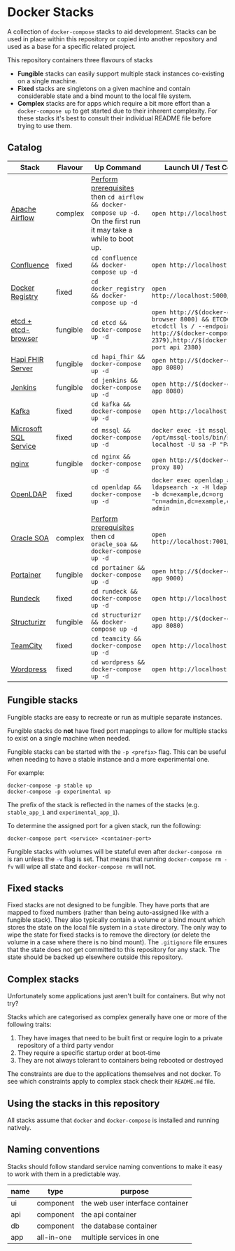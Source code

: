 # Docker Stacks

A collection of `docker-compose` stacks to aid development. Stacks can be used in place within this repository or copied into another repository and used as a base for a specific related project.

This repository containers three flavours of stacks

* **Fungible** stacks can easily support multiple stack instances co-existing on a single machine.
* **Fixed** stacks are singletons on a given machine and contain considerable state and a bind mount to the local file system.
* **Complex** stacks are for apps which require a bit more effort than a `docker-compose up` to get started due to their inherent complexity. For these stacks it's best to consult their individual README file before trying to use them.

## Catalog

| Stack                    | Flavour  | Up Command                                 | Launch UI / Test Command     |
| -------------------------| -------- | ------------------------------------------ | ---------------------------- |
| [Apache Airflow](airflow) | complex  | [Perform prerequisites](https://airflow.apache.org/docs/apache-airflow/stable/start/docker.html) then `cd airflow && docker-compose up -d`. On the first run it may take a while to boot up. | `open http://localhost:8080` |
| [Confluence](confluence) | fixed    | `cd confluence && docker-compose up -d`    | `open http://localhost:8090` |
| [Docker Registry](docker_registry) | fixed | `cd docker_registry && docker-compose up -d`    | `open http://localhost:5000/v2/_catalog` |
| [etcd + etcd-browser](etcd) | fungible | `cd etcd && docker-compose up -d`  | `open http://$(docker-compose port browser 8000) && ETCDCTL_API=2 etcdctl ls / --endpoints http://$(docker-compose port api 2379),http://$(docker-compose port api 2380)` |
| [Hapi FHIR Server](hapi_fhir) | fungible | `cd hapi_fhir && docker-compose up -d` | `open http://$(docker-compose port app 8080)` |
| [Jenkins](jenkins) | fungible | `cd jenkins && docker-compose up -d`       | `open http://$(docker-compose port app 8080)` |
| [Kafka](kafka) | fixed | `cd kafka && docker-compose up -d` | `open http://localhost:9021` |
| [Microsoft SQL Service](mssql) | fixed | `cd mssql && docker-compose up -d` | `docker exec -it mssql_db_1 /opt/mssql-tools/bin/sqlcmd -S localhost -U sa -P "Pass@word"` |
| [nginx](nginx) | fungible | `cd nginx && docker-compose up -d` | `open http://$(docker-compose port proxy 80)` |
| [OpenLDAP](openldap) | fixed | `cd openldap && docker-compose up -d` | `docker exec openldap_app_1 ldapsearch -x -H ldap://localhost -b dc=example,dc=org -D "cn=admin,dc=example,dc=org" -w admin` |
| [Oracle SOA](oracle_soa) | complex  | [Perform prerequisites](oracle_soa/README.md) then `cd oracle_soa && docker-compose up -d`  | `open http://localhost:7001/console` |
| [Portainer](portainer) | fungible | `cd portainer && docker-compose up -d` | `open http://$(docker-compose port app 9000)` |
| [Rundeck](rundeck) | fixed | `cd rundeck && docker-compose up -d` |  `open http://localhost:4440` |
| [Structurizr](structurizr) | fungible | `cd structurizr && docker-compose up -d` |  `open http://$(docker-compose port app 8080)` |
| [TeamCity](teamcity) | fixed | `cd teamcity && docker-compose up -d` |  `open http://localhost:8111` |
| [Wordpress](wordpress) | fixed | `cd wordpress && docker-compose up -d` | `open http://localhost:8000` |

## Fungible stacks

Fungible stacks are easy to recreate or run as multiple separate instances.

Fungible stacks do **not** have fixed port mappings to allow for multiple stacks to exist on a single machine when needed.

Fungible stacks can be started with the `-p <prefix>` flag. This can be useful when needing to have a stable instance and a more experimental one.

For example:

```
docker-compose -p stable up
docker-compose -p experimental up
```

The prefix of the stack is reflected in
the names of the stacks (e.g. `stable_app_1` and `experimental_app_1`).

To determine the assigned port for a given stack, run the following:

```
docker-compose port <service> <container-port>
```

Fungible stacks with volumes will be stateful even after `docker-compose rm` is ran unless the `-v` flag is set. That means that running `docker-compose rm -fv` will wipe all state and `docker-compose rm` will not.

## Fixed stacks

Fixed stacks are not designed to be fungible. They have ports that are mapped to fixed numbers (rather than being auto-assigned like with a fungible stack). They also typically contain a volume or a bind mount which stores the state on the local file system in a `state` directory. The only way to wipe the state for fixed stacks is to remove the directory (or delete the volume in a case where there is no bind mount). The `.gitignore` file ensures that the state does not get committed to this repository for any stack. The state should be backed up elsewhere outside this repository.

## Complex stacks

Unfortunately some applications just aren't built for containers. But why not try?

Stacks which are categorised as complex generally have one or more of the following traits:

1. They have images that need to be built first or require login to a private repository of a third party vendor
2. They require a specific startup order at boot-time
3. They are not always tolerant to containers being rebooted or destroyed

The constraints are due to the applications themselves and not docker. To see which constraints apply to complex stack check their `README.md` file.

## Using the stacks in this repository

All stacks assume that `docker` and `docker-compose` is installed and running natively.

## Naming conventions

Stacks should follow standard service naming conventions to make it easy to work with them
in a predictable way.

| name | type       | purpose                             |
| ---- | ---------- | ----------------------------------- |
| ui   | component  | the web user interface container    |
| api  | component  | the api container                   |
| db   | component  | the database container              |
| app  | all-in-one | multiple services in one            |
